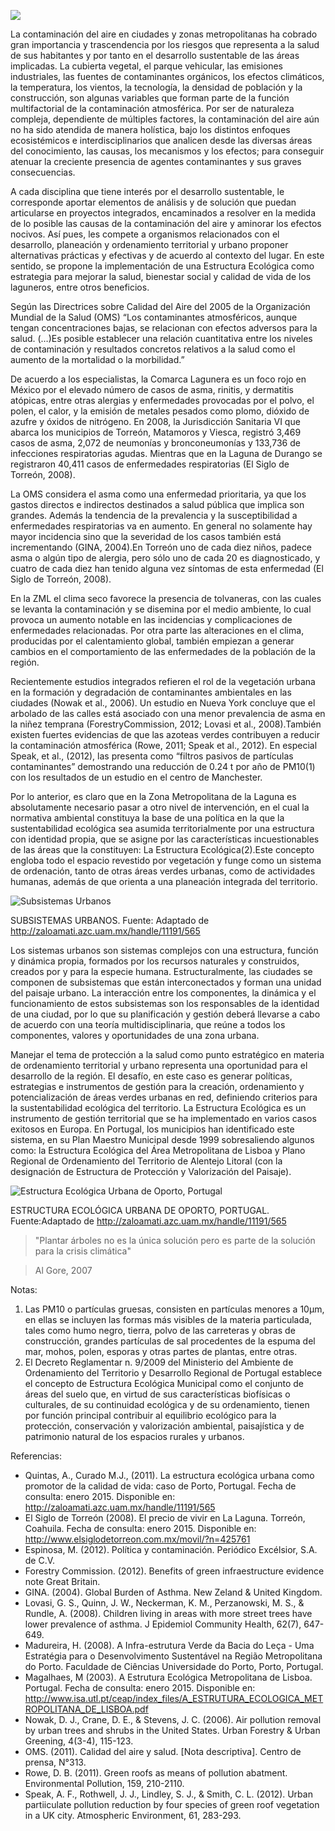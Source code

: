 
<span class="contenido-imagen-previa"><img class="img-responsive" src="mas-areas-verdes-proteger-salud-laguneros/imagen.jpg"></span>

La contaminación del aire en ciudades y zonas metropolitanas ha cobrado gran importancia y trascendencia por los riesgos que representa a la salud de sus habitantes y por tanto en el desarrollo sustentable de las áreas implicadas. La cubierta vegetal, el parque vehicular, las emisiones industriales, las fuentes de contaminantes orgánicos, los efectos climáticos, la temperatura, los vientos, la tecnología, la densidad de población y la construcción, son algunas variables que forman parte de la función multifactorial de la contaminación atmosférica. Por ser de naturaleza compleja, dependiente de múltiples factores, la contaminación del aire aún no ha sido atendida de manera holística, bajo los distintos enfoques ecosistémicos e interdisciplinarios que analicen desde las diversas áreas del conocimiento, las causas, los mecanismos y los efectos; para conseguir atenuar la creciente presencia de agentes contaminantes y sus graves consecuencias.

A cada disciplina que tiene interés por el desarrollo sustentable, le corresponde aportar elementos de análisis y de solución que puedan articularse en proyectos integrados, encaminados a resolver en la medida de lo posible las causas de la contaminación del aire y aminorar los efectos nocivos. Así pues, les compete a organismos relacionados con el desarrollo, planeación y ordenamiento territorial y urbano proponer alternativas prácticas y efectivas y de acuerdo al contexto del lugar. En este sentido, se propone la implementación de una Estructura Ecológica como estrategia para mejorar la salud, bienestar social y calidad de vida de los laguneros, entre otros beneficios.

Según las Directrices sobre Calidad del Aire del 2005 de la Organización Mundial de la Salud (OMS) “Los contaminantes atmosféricos, aunque tengan concentraciones bajas, se relacionan con efectos adversos para la salud. (…)Es posible establecer una relación cuantitativa entre los niveles de contaminación y resultados concretos relativos a la salud como el aumento de la mortalidad o la morbilidad.”

De acuerdo a los especialistas, la Comarca Lagunera es un foco rojo en México por el elevado número de casos de asma, rinitis, y dermatitis atópicas, entre otras alergias y enfermedades provocadas por el polvo, el polen, el calor, y la emisión de metales pesados como plomo, dióxido de azufre y óxidos de nitrógeno. En 2008, la Jurisdicción Sanitaria VI que abarca los municipios de Torreón, Matamoros y Viesca, registró 3,469 casos de asma, 2,072 de neumonías y bronconeumonías y 133,736 de infecciones respiratorias agudas. Mientras que en la Laguna de Durango se registraron 40,411 casos de enfermedades respiratorias (El Siglo de Torreón, 2008).

La OMS considera el asma como una enfermedad prioritaria, ya que los gastos directos e indirectos destinados a salud pública que implica son grandes. Además la tendencia de la prevalencia y la susceptibilidad a enfermedades respiratorias va en aumento. En general no solamente hay mayor incidencia sino que la severidad de los casos también está incrementando (GINA, 2004).En Torreón uno de cada diez niños, padece asma o algún tipo de alergia, pero sólo uno de cada 20 es diagnosticado, y cuatro de cada diez han tenido alguna vez síntomas de esta enfermedad (El Siglo de Torreón, 2008).

En la ZML el clima seco favorece la presencia de tolvaneras, con las cuales se levanta la contaminación y se disemina por el medio ambiente, lo cual provoca un aumento notable en las incidencias y complicaciones de enfermedades relacionadas. Por otra parte las alteraciones en el clima, producidas por el calentamiento global, también empiezan a generar cambios en el comportamiento de las enfermedades de la población de la región.

Recientemente estudios integrados refieren el rol de la vegetación urbana en la formación y degradación de contaminantes ambientales en las ciudades (Nowak et al., 2006). Un estudio en Nueva York concluye que el arbolado de las calles está asociado con una menor prevalencia de asma en la niñez temprana (ForestryCommission, 2012; Lovasi et al., 2008).También existen fuertes evidencias de que las azoteas verdes contribuyen a reducir la contaminación atmosférica (Rowe, 2011; Speak et al., 2012). En especial Speak, et al., (2012), las presenta como “filtros pasivos de partículas contaminantes” demostrando una reducción de 0.24 t por año de PM10(1) con los resultados de un estudio en el centro de Manchester.

Por lo anterior, es claro que en la Zona Metropolitana de la Laguna es absolutamente necesario pasar a otro nivel de intervención, en el cual la normativa ambiental constituya la base de una política en la que la sustentabilidad ecológica sea asumida territorialmente por una estructura con identidad propia, que se asigne por las características incuestionables de las áreas que la constituyen: La Estructura Ecológica(2).Este concepto engloba todo el espacio revestido por vegetación y funge como un sistema de ordenación, tanto de otras áreas verdes urbanas, como de actividades humanas, además de que orienta a una planeación integrada del territorio.

<img class="img-responsive" src="mas-areas-verdes-proteger-salud-laguneros/subsistemas-urbanos.jpg" alt="Subsistemas Urbanos">

SUBSISTEMAS URBANOS.
Fuente: Adaptado de http://zaloamati.azc.uam.mx/handle/11191/565

Los sistemas urbanos son sistemas complejos con una estructura, función y dinámica propia, formados por los recursos naturales y construidos, creados por y para la especie humana. Estructuralmente, las ciudades se componen de subsistemas que están interconectados y forman una unidad del paisaje urbano. La interacción entre los componentes, la dinámica y el funcionamiento de estos subsistemas son los responsables de la identidad de una ciudad, por lo que su planificación y gestión deberá llevarse a cabo de acuerdo con una teoría multidisciplinaria, que reúne a todos los componentes, valores y oportunidades de una zona urbana.

Manejar el tema de protección a la salud como punto estratégico en materia de ordenamiento territorial y urbano representa una oportunidad para el desarrollo de la región. El desafío, en este caso es generar políticas, estrategias e instrumentos de gestión para la creación, ordenamiento y potencialización de áreas verdes urbanas en red, definiendo criterios para la sustentabilidad ecológica del territorio. La Estructura Ecológica es un instrumento de gestión territorial que se ha implementado en varios casos exitosos en Europa. En Portugal, los municipios han identificado este sistema, en su Plan Maestro Municipal desde 1999 sobresaliendo algunos como: la Estructura Ecológica del Área Metropolitana de Lisboa y Plano Regional de Ordenamiento del Territorio de Alentejo Litoral (con la designación de Estructura de Protección y Valorización del Paisaje).

<img class="img-responsive" src="mas-areas-verdes-proteger-salud-laguneros/estructura-ecologica-urbana-oporto-portugal.jpg" alt="Estructura Ecológica Urbana de Oporto, Portugal">

ESTRUCTURA ECOLÓGICA URBANA DE OPORTO, PORTUGAL.
Fuente:Adaptado de http://zaloamati.azc.uam.mx/handle/11191/565

> "Plantar árboles no es la única solución pero es parte de la solución para la crisis climática"

> Al Gore, 2007

Notas:

1. Las PM10 o partículas gruesas, consisten en partículas menores a 10µm, en ellas se incluyen las formas más visibles de la materia particulada, tales como humo negro, tierra, polvo de las carreteras y obras de construcción, grandes partículas de sal procedentes de la espuma del mar, mohos, polen, esporas y otras partes de plantas, entre otras.
2. El Decreto Reglamentar n. 9/2009 del Ministerio del Ambiente de Ordenamiento del Territorio y Desarrollo Regional de Portugal establece el concepto de Estructura Ecológica Municipal como el conjunto de áreas del suelo que, en virtud de sus características biofísicas o culturales, de su continuidad ecológica y de su ordenamiento, tienen por función principal contribuir al equilibrio ecológico para la protección, conservación y valorización ambiental, paisajística y de patrimonio natural de los espacios rurales y urbanos.

Referencias:

* Quintas, A., Curado M.J., (2011). La estructura ecológica urbana como promotor de la calidad de vida: caso de Porto, Portugal. Fecha de consulta: enero 2015. Disponible en: http://zaloamati.azc.uam.mx/handle/11191/565
* El Siglo de Torreón (2008). El precio de vivir en La Laguna. Torreón, Coahuila. Fecha de consulta: enero 2015. Disponible en: http://www.elsiglodetorreon.com.mx/movil/?n=425761
* Espinosa, M. (2012). Política y contaminación. Periódico Excélsior, S.A. de C.V.
* Forestry Commission. (2012). Benefits of green infraestructure evidence note Great Britain.
* GINA. (2004). Global Burden of Asthma. New Zeland & United Kingdom.
* Lovasi, G. S., Quinn, J. W., Neckerman, K. M., Perzanowski, M. S., & Rundle, A. (2008). Children living in areas with more street trees have lower prevalence of asthma. J Epidemiol Community Health, 62(7), 647-649.
* Madureira, H. (2008). A Infra-estrutura Verde da Bacia do Leça - Uma Estratégia para o Desenvolvimento Sustentável na Região Metropolitana do Porto. Faculdade de Ciências Universidade do Porto, Porto, Portugal.
* Magalhaes, M (2003). A Estrutura Ecológica Metropolitana de Lisboa. Portugal. Fecha de consulta: enero 2015. Disponible en: http://www.isa.utl.pt/ceap/index_files/A_ESTRUTURA_ECOLOGICA_METROPOLITANA_DE_LISBOA.pdf
* Nowak, D. J., Crane, D. E., & Stevens, J. C. (2006). Air pollution removal by urban trees and shrubs in the United States. Urban Forestry & Urban Greening, 4(3-4), 115-123.
* OMS. (2011). Calidad del aire y salud. [Nota descriptiva]. Centro de prensa, N°313.
* Rowe, D. B. (2011). Green roofs as means of pollution abatment. Environmental Pollution, 159, 210-2110.
* Speak, A. F., Rothwell, J. J., Lindley, S. J., & Smith, C. L. (2012). Urban partiiculate pollution reduction by four species of green roof vegetation in a UK city. Atmospheric Environment, 61, 283-293.
